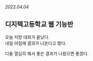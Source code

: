 ###### 2022.04.04

## 디지텍고등학교 웹 기능반
오늘 지방 대회가 끝났다.       
내일 아침에 결과가 나온다고 했다.       

다들 열심히 해서 좋은 결과가 나왔으면 좋겠다.        
